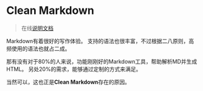 # Clean Markdown

> 在线[说明文档](https://md.dddplayer.com/)

Markdown有着很好的写作体验。
支持的语法也很丰富，不过根据二八原则，高频使用的语法也就占二成。

那有没有对于80%的人来说，功能刚刚好的Markdown工具，帮助解析MD并生成HTML。
另处20%的需求，能够通过定制的方式来满足。

当然可以，这也正是**Clean Markdown**存在的原因。
